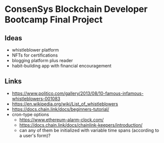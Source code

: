 # ConsenSys Blockchain Developer Bootcamp Final Project

## Ideas
- whistleblower platform
- NFTs for certifications
- blogging platform plus reader
- habit-building app with financial encouragement

## Links
- https://www.politico.com/gallery/2013/08/10-famous-infamous-whistleblowers-001083
- https://en.wikipedia.org/wiki/List_of_whistleblowers
- https://docs.chain.link/docs/beginners-tutorial/
- cron-type options
  - https://www.ethereum-alarm-clock.com/
  - https://docs.chain.link/docs/chainlink-keepers/introduction/
  - can any of them be initialized with variable time spans (according to a user's form)?